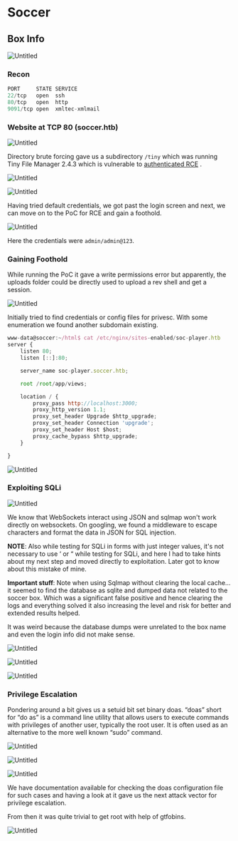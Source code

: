 # Soccer

## Box Info

![Untitled](Soccer%2051b1db9bf3cd44c0b9347096ef271a58/Untitled.png)

### Recon

```jsx
PORT     STATE SERVICE
22/tcp   open  ssh
80/tcp   open  http
9091/tcp open  xmltec-xmlmail
```

### Website at TCP 80 (soccer.htb)

![Untitled](Soccer%2051b1db9bf3cd44c0b9347096ef271a58/Untitled%201.png)

Directory brute forcing gave us a subdirectory `/tiny` which was running Tiny File Manager 2.4.3 which is vulnerable to [authenticated RCE](https://www.exploit-db.com/exploits/50828) .

![Untitled](Soccer%2051b1db9bf3cd44c0b9347096ef271a58/Untitled%202.png)

![Untitled](Soccer%2051b1db9bf3cd44c0b9347096ef271a58/Untitled%203.png)

Having tried default credentials, we got past the login screen and next, we can move on to the PoC for RCE and gain a foothold.

![Untitled](Soccer%2051b1db9bf3cd44c0b9347096ef271a58/Untitled%204.png)

Here the credentials were `admin/admin@123`.

### Gaining Foothold

While running the PoC it gave a write permissions error but apparently, the uploads folder could be directly used to upload a rev shell and get a session.

![Untitled](Soccer%2051b1db9bf3cd44c0b9347096ef271a58/Untitled%205.png)

Initially tried to find credentials or config files for privesc. With some enumeration we found another subdomain existing.

```jsx
www-data@soccer:~/html$ cat /etc/nginx/sites-enabled/soc-player.htb 
server {
	listen 80;
	listen [::]:80;

	server_name soc-player.soccer.htb;

	root /root/app/views;

	location / {
		proxy_pass http://localhost:3000;
		proxy_http_version 1.1;
		proxy_set_header Upgrade $http_upgrade;
		proxy_set_header Connection 'upgrade';
		proxy_set_header Host $host;
		proxy_cache_bypass $http_upgrade;
	}

}
```

![Untitled](Soccer%2051b1db9bf3cd44c0b9347096ef271a58/Untitled%206.png)

### Exploiting SQLi

![Untitled](Soccer%2051b1db9bf3cd44c0b9347096ef271a58/Untitled%207.png)

We know that WebSockets interact using JSON and sqlmap won't work directly on websockets. On googling, we found a middleware to escape characters and format the data in JSON for SQL injection.

**NOTE**: Also while testing for SQLi in forms with just integer values, it's not necessary to use ‘ or “ while testing for SQLi, and here I had to take hints about my next step and moved directly to exploitation. Later got to know about this mistake of mine.

**Important stuff**: Note when using Sqlmap without clearing the local cache…it seemed to find the database as sqlite and dumped data not related to the soccer box. Which was a significant false positive and hence clearing the logs and everything solved it also increasing the level and risk for better and extended results helped. 

It was weird because the database dumps were unrelated to the box name and even the login info did not make sense.

![Untitled](Soccer%2051b1db9bf3cd44c0b9347096ef271a58/Untitled%208.png)

![Untitled](Soccer%2051b1db9bf3cd44c0b9347096ef271a58/Untitled%209.png)

![Untitled](Soccer%2051b1db9bf3cd44c0b9347096ef271a58/Untitled%2010.png)

### Privilege Escalation

Pondering around a bit gives us a setuid bit set binary doas. “doas” short for “do as” is a command line utility that allows users to execute commands with privileges of another user, typically the root user. It is often used as an alternative to the more well known “sudo” command.

![Untitled](Soccer%2051b1db9bf3cd44c0b9347096ef271a58/Untitled%2011.png)

![Untitled](Soccer%2051b1db9bf3cd44c0b9347096ef271a58/Untitled%2012.png)

![Untitled](Soccer%2051b1db9bf3cd44c0b9347096ef271a58/Untitled%2013.png)

We have documentation available for checking the doas configuration file for such cases and having a look at it gave us the next attack vector for privilege escalation.

From then it was quite trivial to get root with help of gtfobins.

![Untitled](Soccer%2051b1db9bf3cd44c0b9347096ef271a58/Untitled%2014.png)